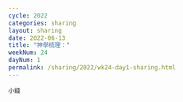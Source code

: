 ```yaml
---
cycle: 2022
categories: sharing
layout: sharing
date: 2022-06-13
title: "神學梳理："
weekNum: 24
dayNum: 1
permalink: /sharing/2022/wk24-day1-sharing.html
---
```


[](https://eccseattle.github.io/media/sharing/2022/wk024/2022-06-13-bin.m4a)

`小錢`
